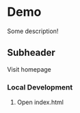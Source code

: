 # Demo 

Some description!

## Subheader

Visit homepage

### Local Development

1. Open index.html
